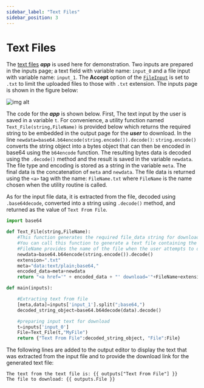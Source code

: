 ```yaml
---
sidebar_label: "Text Files"
sidebar_position: 3
---
```


# Text Files

The [text files](https://mecsimcalc.com/app/5545072/text_files) _**app**_ is used here for demonstration. Two inputs are prepared in the inputs page; a text field with variable name: `input_0` and a file input with variable name: `input_1`. The **Accept** option of the [`FileInput`](../Inputs/Input-Types) is set to `.txt` to limit the uploaded files to those with `.txt` extension. The inputs page is shown in the figure below:

<div style={{textAlign: 'center'}}>

![img alt](/docs/Getting-Started/textinput.png)

</div>

The code for the _**app**_ is shown below. First, The text input by the user is saved in a variable `t`. For convenience, a utility function named `Text_File(string,FileName)` is provided below which returns the required string to be embedded in the output page for the _**user**_ to download. In the line `newdata=base64.b64encode(string.encode()).decode()`: `string.encode()` converts the string object into a bytes object that can then be encoded in base64 using the `b64encode` function. The resulting bytes data is decoded using the `.decode()` method and the result is saved in the variable `newdata`. The file type and encoding is stored as a string in the variable `meta`. The final data is the concatenation of `meta` and `newdata`. The file data is returned using the `<a>` tag with the name: `FileName.txt` where `FileName` is the name chosen when the utility routine is called.

As for the input file data, it is extracted from the file, decoded using `.base64decode`, converted into a string using `.decode()` method, and returned as the value of `Text From File`.

```python
import base64

def Text_File(string,FileName):
    #This function generates the required file_data string for download.
    #You can call this function to generate a text file containing the "string" data
    #FileName provides the name of the file when the user attempts to download it.
    newdata=base64.b64encode(string.encode()).decode()
    extension=".txt"
    meta="data:text/plain;base64,"
    encoded_data=meta+newdata
    return "<a href='" + encoded_data + "' download='"+FileName+extension+"'>Download File</a>"

def main(inputs):

    #Extracting text from file
    [meta,data]=inputs['input_1'].split(";base64,")
    decoded_string_object=base64.b64decode(data).decode()

    #preparing input text for download
    t=inputs['input_0']
    File=Text_File(t,"MyFile")
    return {"Text From File":decoded_string_object, "File":File}
```

The following lines are added to the output editor to display the text that was extracted from the input file and to provide the download link for the generated text file:

```
The text from the text file is: {{ outputs["Text From File"] }}
The file to download: {{ outputs.File }}
```
